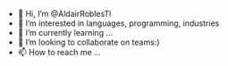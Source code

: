- 👋 Hi, I’m @AldairRoblesTl
- 👀 I’m interested in languages, programming, industries 
- 🌱 I’m currently learning ...
- 💞️ I’m looking to collaborate on teams:)
- 📫 How to reach me ...

<!---
AldairRoblesTl/AldairRoblesTl is a ✨ special ✨ repository because its `README.md` (this file) appears on your GitHub profile.
You can click the Preview link to take a look at your changes.
--->
